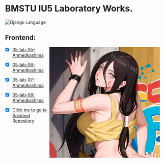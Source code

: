 # BMSTU IU5 Laboratory Works.

<div>
<img src="https://img.shields.io/badge/language-Django-blue.svg" alt="Django Language">
</div>

## Frontend:
<!-- <img align="right" src="Resources/image.png" width="360px" height="360px"/>   -->
<img align="right" src="Resources/1.jpg" width="360px" height="360px"/>  

<!-- <style>
  .small-image {
    width: 160px;
    height: 360px;
  }
</style>

<img align="right" src="Resources/image.png" class="small-image" /> -->


- [X] [05-lab-05-Ahmedkashima](https://github.com/kashima1234/WEBF_IU5_BMSTU/tree/frontend/SPA)
- [X] [05-lab-06-Ahmedkashima](https://github.com/kashima1234/WEBF_IU5_BMSTU/tree/frontend/Redux)
- [X] [05-lab-07-Ahmedkashima](https://github.com/kashima1234/WEBF_IU5_BMSTU/tree/frontend/user-interface)
- [X] [05-lab-08-Ahmedkashima](https://github.com/kashima1234/WEBF_IU5_BMSTU/tree/Real-time)

- [X] [Click me to go to Backend Repository](https://github.com/kashima1234/WEBB_IU5_BMSTU)